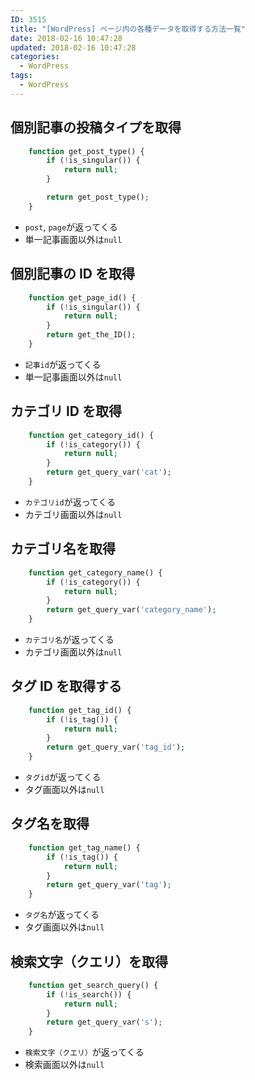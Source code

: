 ```yaml
---
ID: 3515
title: "[WordPress] ページ内の各種データを取得する方法一覧"
date: 2018-02-16 10:47:28
updated: 2018-02-16 10:47:28
categories:
  - WordPress
tags:
  - WordPress
---
```


<!--more-->

## 個別記事の投稿タイプを取得

```php
    function get_post_type() {
        if (!is_singular()) {
            return null;
        }

        return get_post_type();
    }
```

- `post`, `page`が返ってくる
- 単一記事画面以外は`null`

## 個別記事の ID を取得

```php
    function get_page_id() {
        if (!is_singular()) {
            return null;
        }
        return get_the_ID();
    }
```

- `記事id`が返ってくる
- 単一記事画面以外は`null`

## カテゴリ ID を取得

```php
    function get_category_id() {
        if (!is_category()) {
            return null;
        }
        return get_query_var('cat');
    }
```

- `カテゴリid`が返ってくる
- カテゴリ画面以外は`null`

## カテゴリ名を取得

```php
    function get_category_name() {
        if (!is_category()) {
            return null;
        }
        return get_query_var('category_name');
    }
```

- `カテゴリ名`が返ってくる
- カテゴリ画面以外は`null`

## タグ ID を取得する

```php
    function get_tag_id() {
        if (!is_tag()) {
            return null;
        }
        return get_query_var('tag_id');
    }
```

- `タグid`が返ってくる
- タグ画面以外は`null`

## タグ名を取得

```php
    function get_tag_name() {
        if (!is_tag()) {
            return null;
        }
        return get_query_var('tag');
    }
```

- `タグ名`が返ってくる
- タグ画面以外は`null`

## 検索文字（クエリ）を取得

```php
    function get_search_query() {
        if (!is_search()) {
            return null;
        }
        return get_query_var('s');
    }
```

- `検索文字（クエリ）`が返ってくる
- 検索画面以外は`null`
